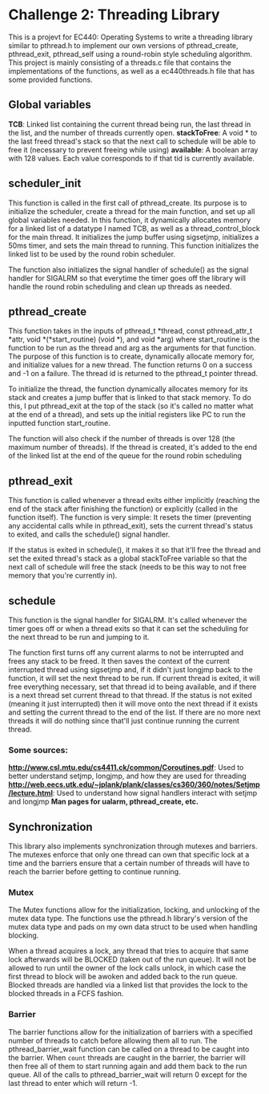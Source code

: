 # Challenge 2: Threading Library

This is a projevt for EC440: Operating Systems to write a threading library similar to pthread.h to implement our own versions of pthread_create, pthread_exit, pthread_self using a round-robin style scheduling algorithm. This project is mainly consisting of a threads.c file that contains the implementations of the functions, as well as a ec440threads.h file that has some provided functions.

## Global variables
**TCB**: Linked list containing the current thread being run, the last thread in the list, and the number of threads currently open.
**stackToFree**: A void * to the last freed thread's stack so that the next call to schedule will be able to free it (necessary to prevent freeing while using)
**available**: A boolean array with 128 values. Each value corresponds to if that tid is currently available.

## scheduler_init

This function is called in the first call of pthread_create. Its purpose is to initialize the scheduler, create a thread for the main function, and set up all global variables needed. In this function, it dynamically allocates memory for a linked list of a datatype I named TCB, as well as a thread_control_block for the main thread. It initializes the jump buffer using sigsetjmp, initializes a 50ms timer, and sets the main thread to running. This function initializes the linked list to be used by the round robin scheduler.

The function also initializes the signal handler of schedule() as the signal handler for SIGALRM so that everytime the timer goes off the library will handle the round robin scheduling and clean up threads as needed.

## pthread_create

This function takes in the inputs of pthread_t *thread, const pthread_attr_t *attr, void *(*start_routine) (void *), and void *arg) where start_routine is the function to be run as the thread and arg as the arguments for that function. The purpose of this function is to create, dynamically allocate memory for, and initialize values for a new thread. The function returns 0 on a success and -1 on a failure. The thread id is returned to the pthread_t pointer thread.

To initialize the thread, the function dynamically allocates memory for its stack and creates a jump buffer that is linked to that stack memory. To do this, I put pthread_exit at the top of the stack (so it's called no matter what at the end of a thread), and sets up the initial registers like PC to run the inputted function start_routine.

The function will also check if the number of threads is over 128 (the maximum number of threads). If the thread is created, it's added to the end of the linked list at the end of the queue for the round robin scheduling

## pthread_exit

This function is called whenever a thread exits either implicitly (reaching the end of the stack after finishing the function) or explicitly (called in the function itself). The function is very simple: It resets the timer (preventing any accidental calls while in pthread_exit), sets the current thread's status to exited, and calls the schedule() signal handler.

If the status is exited in schedule(), it makes it so that it'll free the thread and set the exited thread's stack as a global stackToFree variable so that the next call of schedule will free the stack (needs to be this way to not free memory that you're currently in).

## schedule

This function is the signal handler for SIGALRM. It's called whenever the timer goes off or when a thread exits so that it can set the scheduling for the next thread to be run and jumping to it.

The function first turns off any current alarms to not be interrupted and frees any stack to be freed. It then saves the context of the current interrupted thread using sigsetjmp and, if it didn't just longjmp back to the function, it will set the next thread to be run. If current thread is exited, it will free everything necessary, set that thread id to being available, and if there is a next thread set current thread to that thread. If the status is not exited (meaning it just interrupted) then it will move onto the next thread if it exists and setting the current thread to the end of the list. If there are no more next threads it will do nothing since that'll just continue running the current thread.

### Some sources:
**http://www.csl.mtu.edu/cs4411.ck/common/Coroutines.pdf**: Used to better understand setjmp, longjmp, and how they are used for threading
**http://web.eecs.utk.edu/~jplank/plank/classes/cs360/360/notes/Setjmp/lecture.html**: Used to understand how signal handlers interact with setjmp and longjmp
**Man pages for ualarm, pthread_create, etc.**

## Synchronization
This library also implements synchronization through mutexes and barriers. The mutexes enforce that only one thread can own that specific lock at a time and the barriers ensure that a certain number of threads will have to reach the barrier before getting to continue running.

### Mutex
The Mutex functions allow for the initialization, locking, and unlocking of the mutex data type. The functions use the pthread.h library's version of the mutex data type and pads on my own data struct to be used when handling blocking.

When a thread acquires a lock, any thread that tries to acquire that same lock afterwards will be BLOCKED (taken out of the run queue). It will not be allowed to run until the owner of the lock calls unlock, in which case the first thread to block will be awoken and added back to the run queue. Blocked threads are handled via a linked list that provides the lock to the blocked threads in a FCFS fashion.

### Barrier
The barrier functions allow for the initialization of barriers with a specified number of threads to catch before allowing them all to run. The pthread_barrier_wait function can be called on a thread to be caught into the barrier. When `count` threads are caught in the barrier, the barrier will then free all of them to start running again and add them back to the run queue. All of the calls to pthread_barrier_wait will return 0 except for the last thread to enter which will return -1.